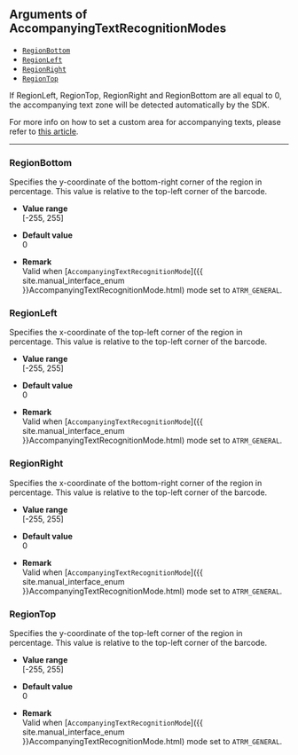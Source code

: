 ## Arguments of AccompanyingTextRecognitionModes

- [`RegionBottom`](#regionbottom)
- [`RegionLeft`](#regionleft)
- [`RegionRight`](#regionright)
- [`RegionTop`](#regiontop)
      
       
If RegionLeft, RegionTop, RegionRight and RegionBottom are all equal to 0, the accompanying text zone will be detected automatically by the SDK.   
   
     
For more info on how to set a custom area for accompanying texts, please refer to [this article](https://www.dynamsoft.com/help/Barcode-Reader/devguide/HowTo/SetCustomAreaForAccompanyingTexts.html).

---

### RegionBottom
Specifies the y-coordinate of the bottom-right corner of the region in percentage. This value is relative to the top-left corner of the barcode.  

- **Value range**   
   [-255, 255]   
   
- **Default value**   
   0   
 
- **Remark**   
   Valid when [`AccompanyingTextRecognitionMode`]({{ site.manual_interface_enum }}AccompanyingTextRecognitionMode.html) mode set to `ATRM_GENERAL`.   
    
     
       
### RegionLeft
Specifies the x-coordinate of the top-left corner of the region in percentage. This value is relative to the top-left corner of the barcode.   

- **Value range**   
   [-255, 255]   
   
- **Default value**   
   0   
 
- **Remark**   
   Valid when [`AccompanyingTextRecognitionMode`]({{ site.manual_interface_enum }}AccompanyingTextRecognitionMode.html) mode set to `ATRM_GENERAL`.   

### RegionRight
Specifies the x-coordinate of the bottom-right corner of the region in percentage. This value is relative to the top-left corner of the barcode.   

- **Value range**   
   [-255, 255]   
   
- **Default value**   
   0   
 
- **Remark**   
   Valid when [`AccompanyingTextRecognitionMode`]({{ site.manual_interface_enum }}AccompanyingTextRecognitionMode.html) mode set to `ATRM_GENERAL`.   
   
   
### RegionTop
Specifies the y-coordinate of the top-left corner of the region in percentage. This value is relative to the top-left corner of the barcode.    

- **Value range**   
   [-255, 255]   
   
- **Default value**   
   0   
 
- **Remark**   
   Valid when [`AccompanyingTextRecognitionMode`]({{ site.manual_interface_enum }}AccompanyingTextRecognitionMode.html) mode set to `ATRM_GENERAL`.   
